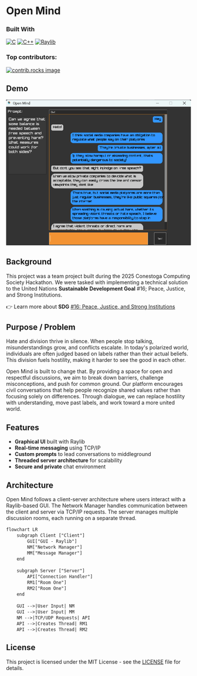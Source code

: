 # Open Mind

### Built With

[![C]][C-url] [![C++][C++]][C++-url] [![Raylib][Raylib]][Raylib-url]

### Top contributors:
<a href="https://github.com/Nathancecixx/OpenMind/graphs/contributors">
  <img src="https://contrib.rocks/image?repo=Nathancecixx/OpenMind" alt="contrib.rocks image" />
</a>

## Demo
![Demo Picture](/Demo.png)


## Background
This project was a team project built during the 2025 Conestoga Computing Society Hackathon. We were tasked with implementing a technical solution to the United Nations **Sustainable Development Goal** #16; Peace, Justice, and Strong Institutions.

👉 Learn more about **SDG** [#16: Peace, Justice, and Strong Institutions](https://sdgs.un.org/goals/goal16)

## Purpose / Problem
Hate and division thrive in silence. When people stop talking, misunderstandings grow, and conflicts escalate. In today's polarized world, individuals are often judged based on labels rather than their actual beliefs. This division fuels hostility, making it harder to see the good in each other.

Open Mind is built to change that. By providing a space for open and respectful discussions, we aim to break down barriers, challenge misconceptions, and push for common ground. Our platform encourages civil conversations that help people recognize shared values rather than focusing solely on differences. Through dialogue, we can replace hostility with understanding, move past labels, and work toward a more united world.

## Features
- **Graphical UI** built with Raylib
- **Real-time messaging** using TCP/IP
- **Custom prompts** to lead conversations to middleground
- **Threaded server architecture** for scalability
- **Secure and private** chat environment

## Architecture
Open Mind follows a client-server architecture where users interact with a Raylib-based GUI. The Network Manager handles communication between the client and server via TCP/IP requests. The server manages multiple discussion rooms, each running on a separate thread.

```mermaid
flowchart LR
    subgraph Client ["Client"]
        GUI["GUI - Raylib"]
        NM["Network Manager"]
        MM["Message Manager"]
    end

    subgraph Server ["Server"]
        API["Connection Handler"]
        RM1["Room One"]
        RM2["Room One"]
    end

    GUI -->|User Input| NM
    GUI -->|User Input| MM
    NM -->|TCP/UDP Requests| API
    API -->|Creates Thread| RM1
    API -->|Creates Thread| RM2

```

## License
This project is licensed under the MIT License - see the [LICENSE](LICENSE) file for details.


[C]: https://img.shields.io/badge/C-00599C?style=for-the-badge&logo=c&logoColor=white  
[C-url]: https://en.wikipedia.org/wiki/C_(programming_language)

[C++]: https://img.shields.io/badge/C++-00599C?style=for-the-badge&logo=c%2B%2B&logoColor=white  
[C++-url]: https://isocpp.org/

[Raylib]: https://img.shields.io/badge/Raylib-000000?style=for-the-badge&logo=raylib&logoColor=white  
[Raylib-url]: https://www.raylib.com/
